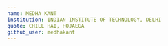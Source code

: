 ```yaml
---
name: MEDHA KANT
institution: INDIAN INSTITUTE OF TECHNOLOGY, DELHI
quote: CHILL HAI, HOJAEGA
github_user: medhakant
---
```

